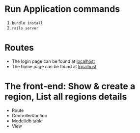 # Run Application commands

1. `bundle install`
2. `rails server`

# Routes

- The login page can be found at [localhost](http://127.0.0.1:3000/)
- The home page can be found at [localhost](http://127.0.0.1:3000/home)

# The front-end: Show & create a region, List all regions details

- Route
- Controller#action
- Model/db table
- View
